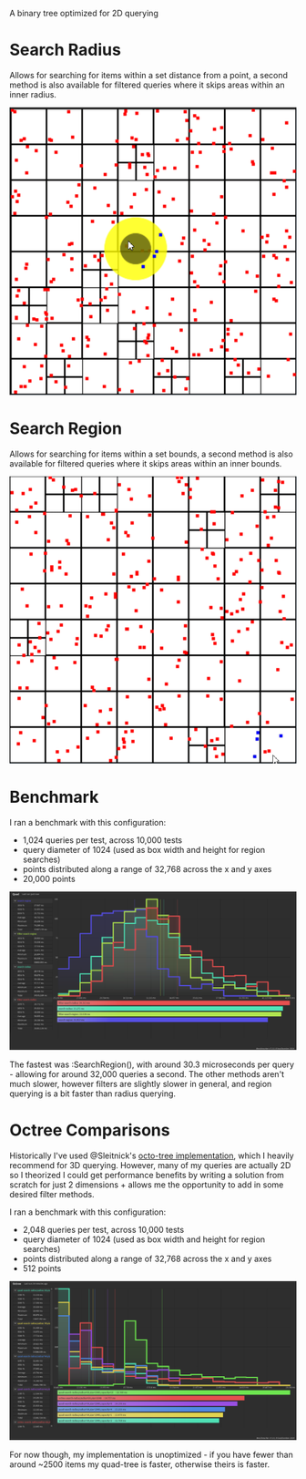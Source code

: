A binary tree optimized for 2D querying

# Search Radius
Allows for searching for items within a set distance from a point, a second method is also available for filtered queries where it skips areas within an inner radius.

<img src="./media/search-radius.gif" alt="search radius">

# Search Region
Allows for searching for items within a set bounds, a second method is also available for filtered queries where it skips areas within an inner bounds.

<img src="./media/search-region.gif" alt="search region">

# Benchmark
I ran a benchmark with this configuration:
- 1,024 queries per test, across 10,000 tests
- query diameter of 1024 (used as box width and height for region searches)
- points distributed along a range of 32,768 across the x and y axes
- 20,000 points

<img src="./media/bench.png" alt="benchmark">

The fastest was :SearchRegion(), with around 30.3 microseconds per query - allowing for around 32,000 queries a second. The other methods aren't much slower, however filters are slightly slower in general, and region querying is a bit faster than radius querying.

# Octree Comparisons
Historically I've used @Sleitnick's [octo-tree implementation](https://github.com/Sleitnick/rbxts-octo-tree), which I heavily recommend for 3D querying. However, many of my queries are actually 2D so I theorized I could get performance benefits by writing a solution from scratch for just 2 dimensions + allows me the opportunity to add in some desired filter methods.

I ran a benchmark with this configuration:
- 2,048 queries per test, across 10,000 tests
- query diameter of 1024 (used as box width and height for region searches)
- points distributed along a range of 32,768 across the x and y axes
- 512 points

<img src="./media/octree.png" alt="benchmark">

For now though, my implementation is unoptimized - if you have fewer than around ~2500 items my quad-tree is faster, otherwise theirs is faster.